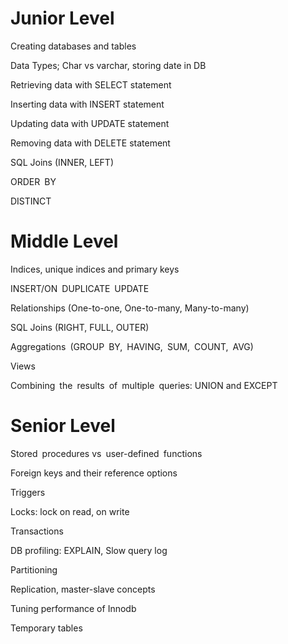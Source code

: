 # Junior Level

Creating databases and tables

Data Types; Char vs varchar, storing date in DB

Retrieving data with SELECT statement

Inserting data with INSERT statement

Updating data with UPDATE statement

Removing data with DELETE statement

SQL Joins (INNER, LEFT)

ORDER BY

DISTINCT


# Middle Level

Indices, unique indices and primary keys 

INSERT/ON DUPLICATE UPDATE

Relationships (One-to-one, One-to-many, Many-to-many)

SQL Joins (RIGHT, FULL, OUTER)

Aggregations (GROUP BY, HAVING, SUM, COUNT, AVG)

Views

Combining the results of multiple queries: UNION and EXCEPT


# Senior Level
Stored procedures vs user-defined functions

Foreign keys and their reference options

Triggers

Locks: lock on read, on write

Transactions

DB profiling: EXPLAIN, Slow query log 

Partitioning 

Replication, master-slave concepts

Tuning performance of Innodb

Temporary tables






